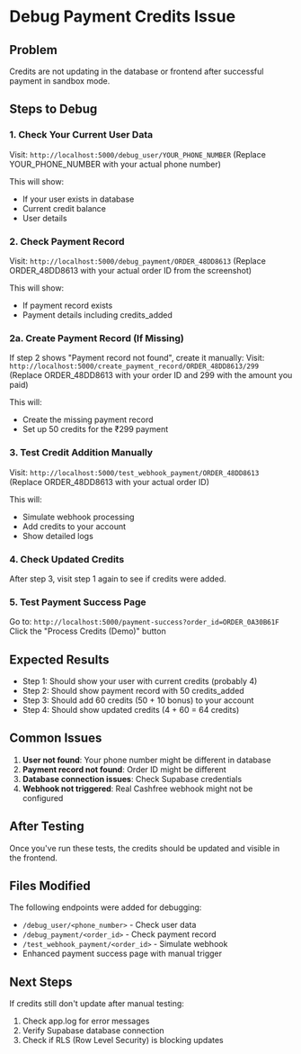 # Debug Payment Credits Issue

## Problem
Credits are not updating in the database or frontend after successful payment in sandbox mode.

## Steps to Debug

### 1. Check Your Current User Data
Visit: `http://localhost:5000/debug_user/YOUR_PHONE_NUMBER`
(Replace YOUR_PHONE_NUMBER with your actual phone number)

This will show:
- If your user exists in database
- Current credit balance
- User details

### 2. Check Payment Record
Visit: `http://localhost:5000/debug_payment/ORDER_48DD8613`
(Replace ORDER_48DD8613 with your actual order ID from the screenshot)

This will show:
- If payment record exists
- Payment details including credits_added

### 2a. Create Payment Record (If Missing)
If step 2 shows "Payment record not found", create it manually:
Visit: `http://localhost:5000/create_payment_record/ORDER_48DD8613/299`
(Replace ORDER_48DD8613 with your order ID and 299 with the amount you paid)

This will:
- Create the missing payment record
- Set up 50 credits for the ₹299 payment

### 3. Test Credit Addition Manually
Visit: `http://localhost:5000/test_webhook_payment/ORDER_48DD8613`
(Replace ORDER_48DD8613 with your actual order ID)

This will:
- Simulate webhook processing
- Add credits to your account
- Show detailed logs

### 4. Check Updated Credits
After step 3, visit step 1 again to see if credits were added.

### 5. Test Payment Success Page
Go to: `http://localhost:5000/payment-success?order_id=ORDER_0A30B61F`
Click the "Process Credits (Demo)" button

## Expected Results

- Step 1: Should show your user with current credits (probably 4)
- Step 2: Should show payment record with 50 credits_added
- Step 3: Should add 60 credits (50 + 10 bonus) to your account
- Step 4: Should show updated credits (4 + 60 = 64 credits)

## Common Issues

1. **User not found**: Your phone number might be different in database
2. **Payment record not found**: Order ID might be different
3. **Database connection issues**: Check Supabase credentials
4. **Webhook not triggered**: Real Cashfree webhook might not be configured

## After Testing

Once you've run these tests, the credits should be updated and visible in the frontend.

## Files Modified

The following endpoints were added for debugging:
- `/debug_user/<phone_number>` - Check user data
- `/debug_payment/<order_id>` - Check payment record  
- `/test_webhook_payment/<order_id>` - Simulate webhook
- Enhanced payment success page with manual trigger

## Next Steps

If credits still don't update after manual testing:
1. Check app.log for error messages
2. Verify Supabase database connection
3. Check if RLS (Row Level Security) is blocking updates
